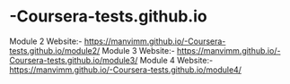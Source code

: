 # -Coursera-tests.github.io
Module 2 Website:- https://manvimm.github.io/-Coursera-tests.github.io/module2/
Module 3 Website:- https://manvimm.github.io/-Coursera-tests.github.io/module3/
Module 4 Website:- https://manvimm.github.io/-Coursera-tests.github.io/module4/
